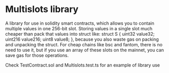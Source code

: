 # Multislots library

A library for use in solidity smart contracts, which allows you to contain multiple values in one 256-bit slot.
Storing values in a single slot much cheaper than pack that values into struct like:
struct S {
    uint32 value32;
    uint216 value216;
    uint8 value8;
}, because you also waste gas on packing and unpacking the struct.
For cheap chains like bsc and fantom, there is no need to use it, but if you use an array of these slots on the mainnet, you can save gas for those operations.

Check TestContract.sol and Multislots.test.ts for an example of library use
